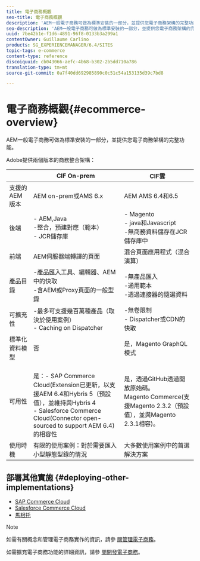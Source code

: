 ```yaml
---
title: 電子商務概觀
seo-title: 電子商務概觀
description: 'AEM一般電子商務可做為標準安裝的一部分，並提供您電子商務架構的完整功能。  '
seo-description: 'AEM一般電子商務可做為標準安裝的一部分，並提供您電子商務架構的完整功能。  '
uuid: 7be42b1e-f1d6-4891-96f8-0133b3a299a1
contentOwner: Guillaume Carlino
products: SG_EXPERIENCEMANAGER/6.4/SITES
topic-tags: e-commerce
content-type: reference
discoiquuid: cb043066-aefc-4b68-b302-2b5dd710a786
translation-type: tm+mt
source-git-commit: 0a7f40dd692985890c0c51c54a153135d39c7bd8

---
```



# 電子商務概觀{#ecommerce-overview}

AEM一般電子商務可做為標準安裝的一部分，並提供您電子商務架構的完整功能。

Adobe提供兩個版本的商務整合架構：

|  | CIF On-prem | CIF雲 |
|-------------------------|--------------------------------------------------------------------------------------------------------------------------------------------------------------------------------------------------------|------------------------------------------------------------------------------------------------------------------------|
| 支援的 AEM 版本 | AEM on-prem或AMS 6.x | AEM AMS 6.4和6.5 |
| 後端 | - AEM,Java <br> -整合，預建對應（範本）<br> - JCR儲存庫 | - Magento <br>- java和Javascript <br>-無商務資料儲存在JCR儲存庫中 |
| 前端 | AEM伺服器端轉譯的頁面 | 混合頁面應用程式（混合演算） |
| 產品目錄 | -產品匯入工具、編輯器、AEM中的快取 <br>-含AEM或Proxy頁面的一般型錄 | -無產品匯入 <br>-通用範本 <br>-透過連接器的隨選資料 |
| 可擴充性 | -最多可支援幾百萬種產品（取決於使用案例） <br> - Caching on Dispatcher | -無卷限制 <br>- Dispatcher或CDN的快取 |
| 標準化資料模型 | 否 | 是，Magento GraphQL模式 |
| 可用性 | <br> 是：- SAP Commerce Cloud(Extension已更新，以支援AEM 6.4和Hybris 5（預設值），並維持與Hybris 4 <br>- Salesforce Commerce Cloud(Connector open-sourced to support AEM 6.4)的相容性 | 是，透過GitHub透過開放原始碼。 <br> Magento Commerce(支援Magento 2.3.2（預設值），並與Magento 2.3.1相容)。 |
| 使用時機 | 有限的使用案例：對於需要匯入小型靜態型錄的情況 | 大多數使用案例中的首選解決方案 |


## 部署其他實施 {#deploying-other-implementations}

* [SAP Commerce Cloud](/help/sites-deploying/sap-commerce-cloud.md)
* [Salesforce Commerce Cloud](https://github.com/adobe/commerce-salesforce)
* [馬根托](https://www.adobe.io/apis/experiencecloud/commerce-integration-framework/integrations.html#!AdobeDocs/commerce-cif-documentation/master/integrations/02-AEM-Magento.md)

>[!NOTE]
>
>如需有關概念和管理電子商務實作的資訊，請參 [閱管理電子商務](/help/sites-administering/ecommerce.md)。
>
>如需擴充電子商務功能的詳細資訊，請參 [閱開發電子商務](/help/sites-developing/ecommerce.md)。

